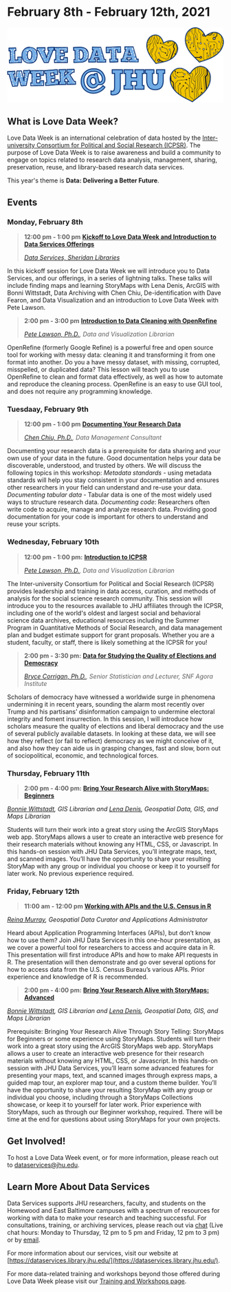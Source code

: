 # February 8th - February 12th, 2021

![LoveDataWeek](https://raw.githubusercontent.com/jhu-data-services/love-data-week/gh-pages/ldw-wide.png)

## What is Love Data Week?
Love Data Week is an international celebration of data hosted by the [Inter-university Consortium for Political and Social Research (ICPSR)](https://cms.icpsr.umich.edu/love-data-week-2021-international-events?utm_source=all&utm_medium=all&utm_campaign=LDW2021all). The purpose of Love Data Week is to raise awareness and build a community to engage on topics related to research data analysis, management, sharing, preservation, reuse, and library-based research data services. 

This year's theme is **Data: Delivering a Better Future**. 

## Events

### Monday, February 8th
> **12:00 pm - 1:00 pm** [**Kickoff to Love Data Week and Introduction to Data Services Offerings**](https://jh.zoom.us/meeting/register/tJcld--trDIvHtIbUZ_J5D6OeryCZJgvpIn9 )
> 
> [*Data Services, Sheridan Libraries*](https://dataservices.library.jhu.edu/)
>
In this kickoff session for Love Data Week we will introduce you to Data Services, and our offerings, in a series of lightning talks. These talks will include finding maps and learning StoryMaps with Lena Denis, ArcGIS with Bonni Wittstadt, Data Archiving with Chen Chiu, De-identification with Dave Fearon, and Data Visualization and an introduction to Love Data Week with Pete Lawson.


> **2:00 pm - 3:00 pm** [**Introduction to Data Cleaning with OpenRefine**](https://jh.zoom.us/meeting/register/tJYlf-ytrTgoG9MbOZgBf5-ts_dsC8ffKww- )
> 
> _[Pete Lawson, Ph.D.](https://www.library.jhu.edu/staff/peter-lawson/), Data and Visualization Librarian_
>
OpenRefine (formerly Google Refine) is a powerful free and open source tool for working with messy data: cleaning it and transforming it from one format into another. Do you a have messy dataset, with missing, corrupted, misspelled, or duplicated data? This lesson will teach you to use OpenRefine to clean and format data effectively, as well as how to automate and reproduce the cleaning process. OpenRefine is an easy to use GUI tool, and does not require any programming knowledge.

### Tuesdaay, February 9th
> **12:00 pm - 1:00 pm** [**Documenting Your Research Data**](https://jh.zoom.us/meeting/register/tJwqde6oqD4qEtXAvydSH4Dkk77Qi9aET2wZ)
> 
> _[Chen Chiu, Ph.D.](https://www.library.jhu.edu/staff/chen-chiu/), Data Management Consultant_
>
Documenting your research data is a prerequisite for data sharing and your own use of your data in the future. Good documentation helps your data be discoverable, understood, and trusted by others. We will discuss the following topics in this workshop: 
_Metadata standards_ - using metadata standards will help you stay consistent in your documentation and ensures other researchers in your field can understand and re-use your data. 
_Documenting tabular data_ -  Tabular data is one of the most widely used ways to structure research data. 
_Documenting code_: Researchers often write code to acquire, manage and analyze research data. Providing good documentation for your code is important for others to understand and reuse your scripts. 

### Wednesday, February 10th
> **12:00 pm - 1:00 pm:** [**Introduction to ICPSR**](https://jh.zoom.us/meeting/register/tJAtduquqjovEtIV7N9rf8Zn2I0BCjaN8PLZ)
> 
> _[Pete Lawson, Ph.D.](https://www.library.jhu.edu/staff/peter-lawson/), Data and Visualization Librarian_
>
The Inter-university Consortium for Political and Social Research (ICPSR) provides leadership and training in data access, curation, and methods of analysis for the social science research community. This session will introduce you to the resources available to JHU affiliates through the ICPSR, including one of the world's oldest and largest social and behavioral science data archives, educational resources including the Summer Program in Quantitative Methods of Social Research, and data management plan and budget estimate support for grant proposals. Whether you are a student, faculty, or staff, there is likely something at the ICPSR for you!


> **2:00 pm - 3:30 pm:** [**Data for Studying the Quality of Elections and Democracy**](https://zoom.us/j/4124012148)
>
>*[Bryce Corrigan, Ph.D.](https://snfagora.jhu.edu/person/bryce-corrigan/), Senior Statistician and Lecturer, SNF Agora Institute*
>
Scholars of democracy have witnessed a worldwide surge in phenomena undermining it in recent years, sounding the alarm most recently over Trump and his partisans’ disinformation campaign to undermine electoral integrity and foment insurrection. In this session, I will introduce how scholars measure the quality of elections and liberal democracy and the use of several publicly available datasets. In looking at these data, we will see how they reflect (or fail to reflect) democracy as we might conceive of it, and also how they can aide us in grasping changes, fast and slow, born out of sociopolitical, economic, and technological forces.

### Thursday, February 11th
> **2:00 pm - 4:00 pm:** [**Bring Your Research Alive with StoryMaps: Beginners**](https://jhu.libcal.com/event/7498271)
>
*[Bonnie Wittstadt](https://www.library.jhu.edu/staff/bonnie-wittstadt/), GIS Librarian and [Lena Denis](https://www.library.jhu.edu/staff/lena-denis/), Geospatial Data, GIS, and Maps Librarian*
>
Students will turn their work into a great story using the ArcGIS StoryMaps web app.  StoryMaps allows a user to create an interactive web presence for their research materials without knowing any HTML, CSS, or Javascript.  In this hands-on session with JHU Data Services, you’ll integrate maps, text, and scanned images.  You’ll have the opportunity to share your resulting StoryMap with any group or individual you choose or keep it to yourself for later work. No previous experience required. 

### Friday, February 12th
> **11:00 am - 12:00 pm** [**Working with APIs and the U.S. Census in R**](https://jh.zoom.us/meeting/register/tJwsdeyoqTMiE9EO3wUt554C-yk6iqnOWxuF)
>
*[Reina Murray](https://www.library.jhu.edu/staff/reina-chano-murray/), Geospatial Data Curator and Applications Administrator* 
>
Heard about Application Programming Interfaces (APIs), but don’t know how to use them? Join JHU Data Services in this one-hour presentation, as we cover a powerful tool for researchers to access and acquire data in R. This presentation will first introduce APIs and how to make API requests in R. The presentation will then demonstrate and go over several options for how to access data from the U.S. Census Bureau’s various APIs. Prior experience and knowledge of R is recommended.


> **2:00 pm - 4:00 pm:** [**Bring Your Research Alive with StoryMaps: Advanced**](https://jhu.libcal.com/event/7498289)
>
*[Bonnie Wittstadt](https://www.library.jhu.edu/staff/bonnie-wittstadt/), GIS Librarian and [Lena Denis](https://www.library.jhu.edu/staff/lena-denis/), Geospatial Data, GIS, and Maps Librarian*
>
Prerequisite: Bringing Your Research Alive Through Story Telling: StoryMaps for Beginners or some experience using StoryMaps. Students will turn their work into a great story using the ArcGIS StoryMaps web app.  StoryMaps allows a user to create an interactive web presence for their research materials without knowing any HTML, CSS, or Javascript.  In this hands-on session with JHU Data Services, you’ll learn some advanced features for presenting your maps, text, and scanned images through express maps, a guided map tour, an explorer map tour, and a custom theme builder.  You’ll have the opportunity to share your resulting StoryMap with any group or individual you choose, including through a StoryMaps Collections showcase, or keep it to yourself for later work. Prior experience with StoryMaps, such as through our Beginner workshop, required.  There will be time at the end for questions about using StoryMaps for your own projects. 

## Get Involved! 
To host a Love Data Week event, or for more information, please reach out to [dataservices@jhu.edu](dataservices@jhu.edu).

## Learn More About Data Services

Data Services supports JHU researchers, faculty, and students on the Homewood and East Baltimore campuses with a spectrum of resources for working with data to make your research and teaching successful. For consulta tions, training, or archiving services, please reach out via [chat](https://v2.libanswers.com/chati.php?hash=8b19eda5bc7bc7b80e623cad56abdd12) (Live chat hours: Monday to Thursday, 12 pm to 5 pm and Friday, 12 pm to 3 pm) or by [email](dataservices@jhu.edu).

For more information about our services, visit our website at [https://dataservices.library.jhu.edu/](https://dataservices.library.jhu.edu/).

For more data-related training and workshops beyond those offered during Love Data Week please visit our [Training and Workshops page](https://dataservices.library.jhu.edu/training-workshops/).
